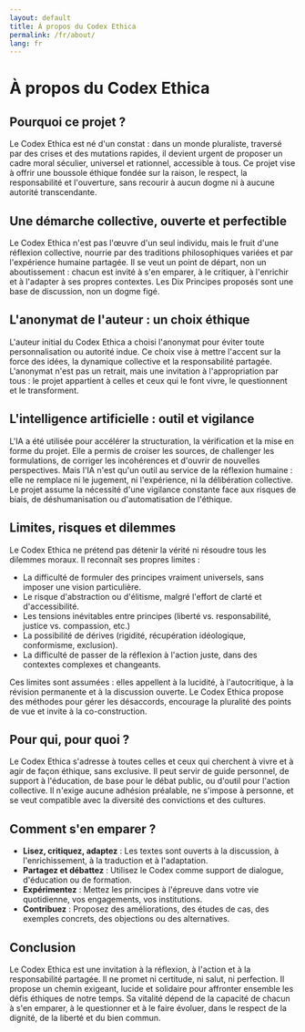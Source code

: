 ```yaml
---
layout: default
title: À propos du Codex Ethica
permalink: /fr/about/
lang: fr
---
```


# À propos du Codex Ethica

## Pourquoi ce projet ?

Le Codex Ethica est né d'un constat : dans un monde pluraliste, traversé par des crises et des mutations rapides, il devient urgent de proposer un cadre moral séculier, universel et rationnel, accessible à tous. Ce projet vise à offrir une boussole éthique fondée sur la raison, le respect, la responsabilité et l'ouverture, sans recourir à aucun dogme ni à aucune autorité transcendante.

## Une démarche collective, ouverte et perfectible

Le Codex Ethica n'est pas l'œuvre d'un seul individu, mais le fruit d'une réflexion collective, nourrie par des traditions philosophiques variées et par l'expérience humaine partagée. Il se veut un point de départ, non un aboutissement : chacun est invité à s'en emparer, à le critiquer, à l'enrichir et à l'adapter à ses propres contextes. Les Dix Principes proposés sont une base de discussion, non un dogme figé.

## L'anonymat de l'auteur : un choix éthique

L'auteur initial du Codex Ethica a choisi l'anonymat pour éviter toute personnalisation ou autorité indue. Ce choix vise à mettre l'accent sur la force des idées, la dynamique collective et la responsabilité partagée. L'anonymat n'est pas un retrait, mais une invitation à l'appropriation par tous : le projet appartient à celles et ceux qui le font vivre, le questionnent et le transforment.

## L'intelligence artificielle : outil et vigilance

L'IA a été utilisée pour accélérer la structuration, la vérification et la mise en forme du projet. Elle a permis de croiser les sources, de challenger les formulations, de corriger les incohérences et d'ouvrir de nouvelles perspectives. Mais l'IA n'est qu'un outil au service de la réflexion humaine : elle ne remplace ni le jugement, ni l'expérience, ni la délibération collective. Le projet assume la nécessité d'une vigilance constante face aux risques de biais, de déshumanisation ou d'automatisation de l'éthique.

## Limites, risques et dilemmes

Le Codex Ethica ne prétend pas détenir la vérité ni résoudre tous les dilemmes moraux. Il reconnaît ses propres limites :
- La difficulté de formuler des principes vraiment universels, sans imposer une vision particulière.
- Le risque d'abstraction ou d'élitisme, malgré l'effort de clarté et d'accessibilité.
- Les tensions inévitables entre principes (liberté vs. responsabilité, justice vs. compassion, etc.)
- La possibilité de dérives (rigidité, récupération idéologique, conformisme, exclusion).
- La difficulté de passer de la réflexion à l'action juste, dans des contextes complexes et changeants.

Ces limites sont assumées : elles appellent à la lucidité, à l'autocritique, à la révision permanente et à la discussion ouverte. Le Codex Ethica propose des méthodes pour gérer les désaccords, encourage la pluralité des points de vue et invite à la co-construction.

## Pour qui, pour quoi ?

Le Codex Ethica s'adresse à toutes celles et ceux qui cherchent à vivre et à agir de façon éthique, sans exclusive. Il peut servir de guide personnel, de support à l'éducation, de base pour le débat public, ou d'outil pour l'action collective. Il n'exige aucune adhésion préalable, ne s'impose à personne, et se veut compatible avec la diversité des convictions et des cultures.

## Comment s'en emparer ?

- **Lisez, critiquez, adaptez** : Les textes sont ouverts à la discussion, à l'enrichissement, à la traduction et à l'adaptation.
- **Partagez et débattez** : Utilisez le Codex comme support de dialogue, d'éducation ou de formation.
- **Expérimentez** : Mettez les principes à l'épreuve dans votre vie quotidienne, vos engagements, vos institutions.
- **Contribuez** : Proposez des améliorations, des études de cas, des exemples concrets, des objections ou des alternatives.

## Conclusion

Le Codex Ethica est une invitation à la réflexion, à l'action et à la responsabilité partagée. Il ne promet ni certitude, ni salut, ni perfection. Il propose un chemin exigeant, lucide et solidaire pour affronter ensemble les défis éthiques de notre temps. Sa vitalité dépend de la capacité de chacun à s'en emparer, à le questionner et à le faire évoluer, dans le respect de la dignité, de la liberté et du bien commun. 